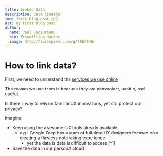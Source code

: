 ```yaml
---
title: Linked Data
description: Data lineage
img: first-blog-post.jpg
alt: my first blog post
author:
  name: Paul Cuciureanu
  bio: Freewilling Hacker
  image: http://lorempixel.com/g/400/200/
---
```

# How to link data?

First, we need to understand the [services we use online](cloud-services)

The reason we use them is because they are convenient, usable, and useful.

Is there a way to rely on familiar UX innovations, yet still protect our privacy?

Imagine:

- Keep using the awesome-UX tools already available
  - e.g.: Google Keep has a team of full-time UX designers focused on a creating a flawless note taking experience
    - yet the data is data is difficult to access [^1]
- Save the data in our personal cloud


